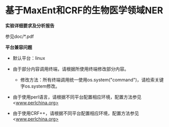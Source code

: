 # 基于MaxEnt和CRF的生物医学领域NER

**实验详细要求及分析报告**

参见doc/*.pdf

**平台兼容问题**

- 默认平台：linux

- 由于部分内容调用终端，请根据所使用终端修改部分内容。
  - 修改方法：所有终端调用统一使用os.system("command")，请检索关键字os.system修改。
- 由于使用perl语言，请根据不同平台配置相应环境，配置方法参见 <www.perlchina.org>
- 由于使用CRF++，请根据不同平台配置相应环境，配置方法参见 <www.perlchina.org>

